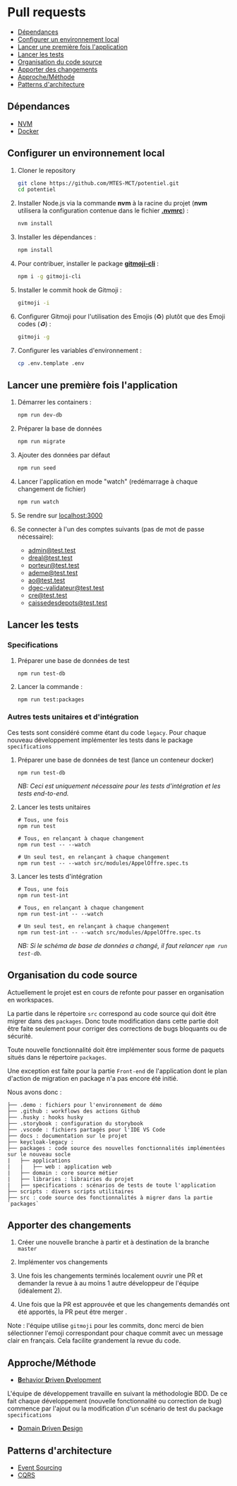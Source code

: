 # Pull requests

- [Dépendances](#dépendances)
- [Configurer un environnement local](#configurer-un-environnement-local)
- [Lancer une première fois l'application](#lancer-une-première-fois-lapplication)
- [Lancer les tests](#lancer-les-tests)
- [Organisation du code source](#organisation-du-code-source)
- [Apporter des changements](#apporter-des-changements)
- [Approche/Méthode](#approcheméthode)
- [Patterns d'architecture](#patterns-darchitecture)

## Dépendances

- <a href="https://github.com/nvm-sh/nvm#installing-and-updating" target="_blank">NVM</a>
- <a href="https://docs.docker.com/get-docker/" target="_blank">Docker</a>

## Configurer un environnement local

1. Cloner le repository

   ```bash
   git clone https://github.com/MTES-MCT/potentiel.git
   cd potentiel
   ```

1. Installer Node.js via la commande **nvm** à la racine du projet (**nvm** utilisera la configuration contenue dans le fichier **[.nvmrc](/.nvmrc)**) :

   ```bash
   nvm install
   ```

1. Installer les dépendances :

   ```bash
   npm install
   ```

1. Pour contribuer, installer le package **[gitmoji-cli](https://github.com/carloscuesta/gitmoji-cli)** :

   ```bash
   npm i -g gitmoji-cli
   ```

1. Installer le commit hook de Gitmoji :

   ```bash
   gitmoji -i
   ```

1. Configurer Gitmoji pour l'utilisation des Emojis (♻️) plutôt que des Emoji codes (_:recycle:_) :

   ```bash
   gitmoji -g
   ```

1. Configurer les variables d'environnement :

   ```bash
   cp .env.template .env
   ```

## Lancer une première fois l'application

1. Démarrer les containers :

   ```bash
   npm run dev-db
   ```

1. Préparer la base de données

   ```bash
   npm run migrate
   ```

1. Ajouter des données par défaut

   ```bash
   npm run seed
   ```

1. Lancer l'application en mode "watch" (redémarrage à chaque changement de fichier)

   ```bash
   npm run watch
   ```

1. Se rendre sur [localhost:3000](http://localhost:3000)
1. Se connecter à l'un des comptes suivants (pas de mot de passe nécessaire):
   - admin@test.test
   - dreal@test.test
   - porteur@test.test
   - ademe@test.test
   - ao@test.test
   - dgec-validateur@test.test
   - cre@test.test
   - caissedesdepots@test.test

## Lancer les tests

### Specifications

1. Préparer une base de données de test

   ```shell
   npm run test-db
   ```

1. Lancer la commande :

   ```shell
   npm run test:packages
   ```

### Autres tests unitaires et d'intégration

Ces tests sont considéré comme étant du code `legacy`. Pour chaque nouveau développement implémenter les tests dans le package `specifications`

1. Préparer une base de données de test (lance un conteneur docker)

   ```shell
   npm run test-db
   ```

   _NB: Ceci est uniquement nécessaire pour les tests d'intégration et les tests end-to-end._

1. Lancer les tests unitaires

   ```shell
   # Tous, une fois
   npm run test

   # Tous, en relançant à chaque changement
   npm run test -- --watch

   # Un seul test, en relançant à chaque changement
   npm run test -- --watch src/modules/AppelOffre.spec.ts
   ```

1. Lancer les tests d'intégration

   ```shell
   # Tous, une fois
   npm run test-int

   # Tous, en relançant à chaque changement
   npm run test-int -- --watch

   # Un seul test, en relançant à chaque changement
   npm run test-int -- --watch src/modules/AppelOffre.spec.ts
   ```

   _NB: Si le schéma de base de données a changé, il faut relancer `npm run test-db`._

## Organisation du code source

Actuellement le projet est en cours de refonte pour passer en organisation en workspaces.

La partie dans le répertoire `src` correspond au code source qui doit être migrer dans des `packages`. Donc toute modification dans cette partie doit être faite seulement pour corriger des corrections de bugs bloquants ou de sécurité.

Toute nouvelle fonctionnalité doit être implémenter sous forme de paquets situés dans le répertoire `packages`.

Une exception est faite pour la partie `Front-end` de l'application dont le plan d'action de migration en package n'a pas encore été initié.

Nous avons donc :

```
├── .demo : fichiers pour l'environnement de démo
├── .github : workflows des actions Github
├── .husky : hooks husky
├── .storybook : configuration du storybook
├── .vscode : fichiers partagés pour l'IDE VS Code
├── docs : documentation sur le projet
├── keycloak-legacy :
├── packages : code source des nouvelles fonctionnalités implémentées sur le nouveau socle
|   ├── applications
|   |   ├── web : application web
|   ├── domain : core source métier
|   ├── libraries : librairies du projet
|   ├── specifications : scénarios de tests de toute l'application
├── scripts : divers scripts utilitaires
├── src : code source des fonctionnalités à migrer dans la partie `packages`
```

## Apporter des changements

1. Créer une nouvelle branche à partir et à destination de la branche `master`
1. Implémenter vos changements

1. Une fois les changements terminés localement ouvrir une PR et demander la revue à au moins 1 autre développeur de l'équipe (idéalement 2).

1. Une fois que la PR est approuvée et que les changements demandés ont été apportés, la PR peut être merger .

Note : l'équipe utilise `gitmoji` pour les commits, donc merci de bien sélectionner l'emoji correspondant pour chaque commit avec un message clair en français. Cela facilite grandement la revue du code.

## Approche/Méthode

- [**B**ehavior **D**riven **D**velopment](https://fr.wikipedia.org/wiki/Programmation_pilot%C3%A9e_par_le_comportement)

L'équipe de développement travaille en suivant la méthodologie BDD.
De ce fait chaque développement (nouvelle fonctionnalité ou correction de bug) commence par l'ajout ou la modification d'un scénario de test du package `specifications`

- [**D**omain **D**riven **D**esign](https://fr.wikipedia.org/wiki/Conception_pilot%C3%A9e_par_le_domaine)

## Patterns d'architecture

- [Event Sourcing](https://fr.wikipedia.org/wiki/Architecture_orient%C3%A9e_%C3%A9v%C3%A9nements)
- [CQRS](https://fr.wikipedia.org/wiki/S%C3%A9paration_commande-requ%C3%AAte)
